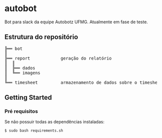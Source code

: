 # autobot

Bot para slack da equipe Autobotz UFMG. Atualmente em fase de teste.


## Estrutura do repositório

<pre>
╠══ bot				  
║
╠══ report			  geração do relatório
║  ║
║  ╠══ dados		
║  ╚══ imagens		
║
╚══ timesheet		  armazenamento de dados sobre o timesheet
</pre>


## Getting Started

### Pré requisitos
Se não possuir todas as dependências instaladas:
```
$ sudo bash requirements.sh
```
